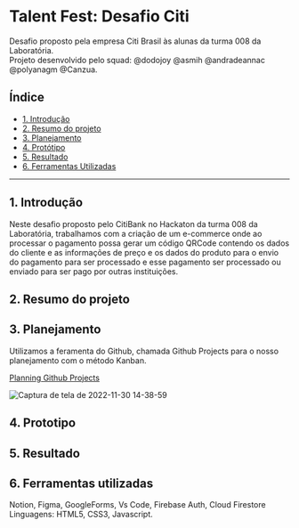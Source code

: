 # Talent Fest: Desafio Citi

Desafio proposto pela empresa Citi Brasil às alunas da turma 008 da Laboratória.<br>
Projeto desenvolvido pelo squad: @dodojoy @asmih @andradeannac @polyanagm @Canzua.


## Índice

* [1. Introdução](#1-introducao)
* [2. Resumo do projeto](#2-resumo-do-projeto)
* [3. Planejamento](#3-planejamento)
* [4. Protótipo](#4-prototipo)
* [5. Resultado](#5-resultado)
* [6. Ferramentas Utilizadas](#6-ferramentas-utilizadas)

***

## 1. Introdução

Neste  desafio proposto pelo CitiBank no Hackaton da turma 008 da Laboratória, trabalhamos com a criação de um e-commerce onde ao processar o pagamento possa gerar um código QRCode contendo os dados do cliente e as informações de preço e os dados do produto para o envio do pagamento para ser processado e esse pagamento ser processado ou enviado para ser pago por outras instituições.


## 2. Resumo do projeto



## 3. Planejamento

Utilizamos a feramenta do Github, chamada Github Projects para o nosso planejamento com o método Kanban.

[Planning Github Projects](https://github.com/users/dodojoy/projects/3)

![Captura de tela de 2022-11-30 14-38-59](https://user-images.githubusercontent.com/57406239/204869213-cab3dcb2-0cb0-47cb-8d76-1ba31e143c17.png)


## 4. Prototipo



## 5. Resultado



## 6. Ferramentas utilizadas

Notion, Figma, GoogleForms, Vs Code, Firebase Auth, Cloud Firestore <br>
Linguagens: HTML5, CSS3, Javascript.
